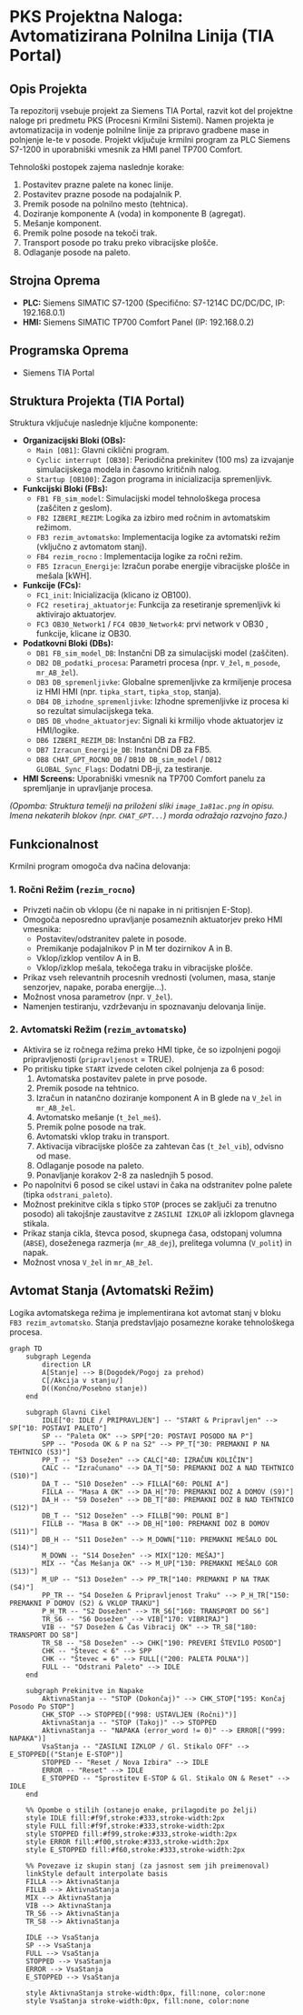 # PKS Projektna Naloga: Avtomatizirana Polnilna Linija (TIA Portal)

## Opis Projekta

Ta repozitorij vsebuje projekt za Siemens TIA Portal, razvit kot del projektne naloge pri predmetu PKS (Procesni Krmilni Sistemi). Namen projekta je avtomatizacija in vodenje polnilne linije za pripravo gradbene mase in polnjenje le-te v posode. Projekt vključuje krmilni program za PLC Siemens S7-1200 in uporabniški vmesnik za HMI panel TP700 Comfort.

Tehnološki postopek zajema naslednje korake:
1.  Postavitev prazne palete na konec linije.
2.  Postavitev prazne posode na podajalnik P.
3.  Premik posode na polnilno mesto (tehtnica).
4.  Doziranje komponente A (voda) in komponente B (agregat).
5.  Mešanje komponent.
6.  Premik polne posode na tekoči trak.
7.  Transport posode po traku preko vibracijske plošče.
8.  Odlaganje posode na paleto.

## Strojna Oprema

* **PLC:** Siemens SIMATIC S7-1200 (Specifično: S7-1214C DC/DC/DC, IP: 192.168.0.1)
* **HMI:** Siemens SIMATIC TP700 Comfort Panel (IP: 192.168.0.2)

## Programska Oprema

* Siemens TIA Portal

## Struktura Projekta (TIA Portal)

Struktura vključuje naslednje ključne komponente:

* **Organizacijski Bloki (OBs):**
    * `Main [OB1]`: Glavni ciklični program.
    * `Cyclic interrupt [OB30]`: Periodična prekinitev (100 ms) za izvajanje simulacijskega modela in časovno kritičnih nalog.
    * `Startup [OB100]`: Zagon programa in inicializacija spremenljivk.
* **Funkcijski Bloki (FBs):**
    * `FB1 FB_sim_model`: Simulacijski model tehnološkega procesa (zaščiten z geslom).
    * `FB2 IZBERI_REZIM`: Logika za izbiro med ročnim in avtomatskim režimom.
    * `FB3 rezim_avtomatsko`: Implementacija logike za avtomatski režim (vključno z avtomatom stanj).
    * `FB4 rezim_rocno` : Implementacija logike za ročni režim.
    * `FB5 Izracun_Energije`: Izračun porabe energije vibracijske plošče in mešala  [kWH].
* **Funkcije (FCs):**
    * `FC1_init`: Inicializacija (klicano iz OB100).
    * `FC2 resetiraj_aktuatorje`: Funkcija za resetiranje spremenljivk ki aktivirajo aktuatorjev.
    * `FC3 OB30_Network1` / `FC4 OB30_Network4`: prvi network v OB30 , funkcije, klicane iz OB30.
* **Podatkovni Bloki (DBs):**
    * `DB1 FB_sim_model_DB`: Instančni DB za simulacijski model (zaščiten).
    * `DB2 DB_podatki_procesa`: Parametri procesa (npr. `V_žel`, `m_posode`, `mr_AB_žel`).
    * `DB3 DB_spremenljivke`: Globalne spremenljivke za krmiljenje procesa iz HMI HMI (npr. `tipka_start`, `tipka_stop`, stanja).
    * `DB4 DB_izhodne_spremenljivke`: Izhodne spremenljivke iz procesa ki so rezultat simulacijskega teka.
    * `DB5 DB_vhodne_aktuatorjev`: Signali ki krmilijo vhode aktuatorjev iz HMI/logike.
    * `DB6 IZBERI_REZIM_DB`: Instančni DB za FB2.
    * `DB7 Izracun_Energije_DB`: Instančni DB za FB5.
    * `DB8 CHAT_GPT_ROCNO_DB` / `DB10 DB_sim_model` / `DB12 GLOBAL_Sync_Flags`: Dodatni DB-ji, za testiranje.
* **HMI Screens:** Uporabniški vmesnik na TP700 Comfort panelu za spremljanje in upravljanje procesa.

*(Opomba: Struktura temelji na priloženi sliki `image_1a81ac.png` in opisu. Imena nekaterih blokov (npr. `CHAT_GPT...`) morda odražajo razvojno fazo.)*

## Funkcionalnost

Krmilni program omogoča dva načina delovanja:

### 1. Ročni Režim (`rezim_rocno`)

* Privzeti način ob vklopu (če ni napake in ni pritisnjen E-Stop).
* Omogoča neposredno upravljanje posameznih aktuatorjev preko HMI vmesnika:
    * Postavitev/odstranitev palete in posode.
    * Premikanje podajalnikov P in M ter dozirnikov A in B.
    * Vklop/izklop ventilov A in B.
    * Vklop/izklop mešala, tekočega traku in vibracijske plošče.
* Prikaz vseh relevantnih procesnih vrednosti (volumen, masa, stanje senzorjev, napake, poraba energije...).
* Možnost vnosa parametrov (npr. `V_žel`).
* Namenjen testiranju, vzdrževanju in spoznavanju delovanja linije.

### 2. Avtomatski Režim (`rezim_avtomatsko`)

* Aktivira se iz ročnega režima preko HMI tipke, če so izpolnjeni pogoji pripravljenosti (`pripravljenost` = TRUE).
* Po pritisku tipke `START` izvede celoten cikel polnjenja za 6 posod:
    1.  Avtomatska postavitev palete in prve posode.
    2.  Premik posode na tehtnico.
    3.  Izračun in natančno doziranje komponent A in B glede na `V_žel` in `mr_AB_žel`.
    4.  Avtomatsko mešanje (`t_žel_meš`).
    5.  Premik polne posode na trak.
    6.  Avtomatski vklop traku in transport.
    7.  Aktivacija vibracijske plošče za zahtevan čas (`t_žel_vib`), odvisno od mase.
    8.  Odlaganje posode na paleto.
    9.  Ponavljanje korakov 2-8 za naslednjih 5 posod.
* Po napolnitvi 6 posod se cikel ustavi in čaka na odstranitev polne palete (tipka `odstrani_paleto`).
* Možnost prekinitve cikla s tipko `STOP` (proces se zaključi za trenutno posodo) ali takojšnje zaustavitve z `ZASILNI IZKLOP` ali izklopom glavnega stikala.
* Prikaz stanja cikla, števca posod, skupnega časa, odstopanj volumna (`ABSE`), doseženega razmerja (`mr_AB_dej`), prelitega volumna (`V_polit`) in napak.
* Možnost vnosa `V_žel` in `mr_AB_žel`.

## Avtomat Stanja (Avtomatski Režim)

Logika avtomatskega režima je implementirana kot avtomat stanj v bloku `FB3 rezim_avtomatsko`. Stanja predstavljajo posamezne korake tehnološkega procesa.

```mermaid
graph TD
    subgraph Legenda
        direction LR
        A[Stanje] --> B(Dogodek/Pogoj za prehod)
        C[/Akcija v stanju/]
        D((Končno/Posebno stanje))
    end

    subgraph Glavni Cikel
        IDLE["0: IDLE / PRIPRAVLJEN"] -- "START & Pripravljen" --> SP["10: POSTAVI PALETO"]
        SP -- "Paleta OK" --> SPP["20: POSTAVI POSODO NA P"]
        SPP -- "Posoda OK & P na S2" --> PP_T["30: PREMAKNI P NA TEHTNICO (S3)"]
        PP_T -- "S3 Dosežen" --> CALC["40: IZRAČUN KOLIČIN"]
        CALC -- "Izračunano" --> DA_T["50: PREMAKNI DOZ A NAD TEHTNICO (S10)"]
        DA_T -- "S10 Dosežen" --> FILLA["60: POLNI A"]
        FILLA -- "Masa A OK" --> DA_H["70: PREMAKNI DOZ A DOMOV (S9)"]
        DA_H -- "S9 Dosežen" --> DB_T["80: PREMAKNI DOZ B NAD TEHTNICO (S12)"]
        DB_T -- "S12 Dosežen" --> FILLB["90: POLNI B"]
        FILLB -- "Masa B OK" --> DB_H["100: PREMAKNI DOZ B DOMOV (S11)"]
        DB_H -- "S11 Dosežen" --> M_DOWN["110: PREMAKNI MEŠALO DOL (S14)"]
        M_DOWN -- "S14 Dosežen" --> MIX["120: MEŠAJ"]
        MIX -- "Čas Mešanja OK" --> M_UP["130: PREMAKNI MEŠALO GOR (S13)"]
        M_UP -- "S13 Dosežen" --> PP_TR["140: PREMAKNI P NA TRAK (S4)"]
        PP_TR -- "S4 Dosežen & Pripravljenost Traku" --> P_H_TR["150: PREMAKNI P DOMOV (S2) & VKLOP TRAKU"]
        P_H_TR -- "S2 Dosežen" --> TR_S6["160: TRANSPORT DO S6"]
        TR_S6 -- "S6 Dosežen" --> VIB["170: VIBRIRAJ"]
        VIB -- "S7 Dosežen & Čas Vibracij OK" --> TR_S8["180: TRANSPORT DO S8"]
        TR_S8 -- "S8 Dosežen" --> CHK["190: PREVERI ŠTEVILO POSOD"]
        CHK -- "Števec < 6" --> SPP
        CHK -- "Števec = 6" --> FULL[("200: PALETA POLNA")]
        FULL -- "Odstrani Paleto" --> IDLE
    end

    subgraph Prekinitve in Napake
        AktivnaStanja -- "STOP (Dokončaj)" --> CHK_STOP["195: Končaj Posodo Po STOP"]
        CHK_STOP --> STOPPED[("998: USTAVLJEN (Ročni)")]
        AktivnaStanja -- "STOP (Takoj)" --> STOPPED
        AktivnaStanja -- "NAPAKA (error_word != 0)" --> ERROR[("999: NAPAKA")]
        VsaStanja -- "ZASILNI IZKLOP / Gl. Stikalo OFF" --> E_STOPPED[("Stanje E-STOP")]
        STOPPED -- "Reset / Nova Izbira" --> IDLE
        ERROR -- "Reset" --> IDLE
        E_STOPPED -- "Sprostitev E-STOP & Gl. Stikalo ON & Reset" --> IDLE
    end

    %% Opombe o stilih (ostanejo enake, prilagodite po želji)
    style IDLE fill:#f9f,stroke:#333,stroke-width:2px
    style FULL fill:#f9f,stroke:#333,stroke-width:2px
    style STOPPED fill:#f99,stroke:#333,stroke-width:2px
    style ERROR fill:#f00,stroke:#333,stroke-width:2px
    style E_STOPPED fill:#f60,stroke:#333,stroke-width:2px

    %% Povezave iz skupin stanj (za jasnost sem jih preimenoval)
    linkStyle default interpolate basis
    FILLA --> AktivnaStanja
    FILLB --> AktivnaStanja
    MIX --> AktivnaStanja
    VIB --> AktivnaStanja
    TR_S6 --> AktivnaStanja
    TR_S8 --> AktivnaStanja

    IDLE --> VsaStanja
    SP --> VsaStanja
    FULL --> VsaStanja
    STOPPED --> VsaStanja
    ERROR --> VsaStanja
    E_STOPPED --> VsaStanja

    style AktivnaStanja stroke-width:0px, fill:none, color:none
    style VsaStanja stroke-width:0px, fill:none, color:none
```